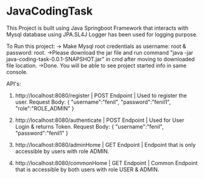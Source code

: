 # JavaCodingTask
This Project is built using Java Springboot Framework that interacts with Mysql database using JPA.SL4J Logger has been used for logging purpose.

To Run this project:
-> Make Mysql root credentials as username: root & password: root.
->Please download the jar file and run command "java -jar java-coding-task-0.0.1-SNAPSHOT.jar" in cmd after moving to downloaded file location.
->Done. You will be able to see project started info in same console.

API's:
1) http://localhost:8080/register | POST Endpoint | Used to register the user.
  Request Body:
  {
      "username":"fenil",
      "password":"fenil1",
      "role":"ROLE_ADMIN"
  }
 
2) http://localhost:8080/authenticate | POST Endpoint | Used for User Login & returns Token.
  Request Body:
  {
    "username":"fenil",
    "password":"fenil1"
  }

3) http://localhost:8080/adminHome | GET Endpoint | Endpoint that is only accessible by users with role ADMIN.
  
4) http://localhost:8080/commonHome | GET Endpoint | Common Endpoint that is accessible by both users with role USER & ADMIN.

  
